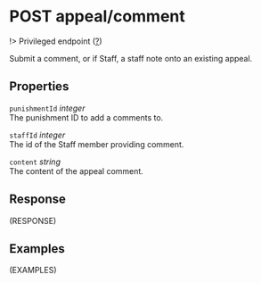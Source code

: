 # <span class="badge badge-light">POST</span> <span class="badge badge-light">appeal/comment</span>

!> Privileged endpoint ([?](privileged.md))

Submit a comment, or if Staff, a staff note onto an existing appeal.

## Properties

`punishmentId` *integer*  
The punishment ID to add a comments to.

`staffId` *integer*  
The id of the Staff member providing comment.

`content` *string*  
The content of the appeal comment.


## Response

(RESPONSE)

## Examples

(EXAMPLES)
